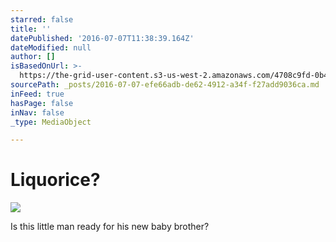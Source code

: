 ```yaml
---
starred: false
title: ''
datePublished: '2016-07-07T11:38:39.164Z'
dateModified: null
author: []
isBasedOnUrl: >-
  https://the-grid-user-content.s3-us-west-2.amazonaws.com/4708c9fd-0b44-4a24-9407-3a3eab162841.jpg
sourcePath: _posts/2016-07-07-efe66adb-de62-4912-a34f-f27add9036ca.md
inFeed: true
hasPage: false
inNav: false
_type: MediaObject

---
```

# Liquorice?
![](https://the-grid-user-content.s3-us-west-2.amazonaws.com/4708c9fd-0b44-4a24-9407-3a3eab162841.jpg)

Is this little man ready for his new baby brother?